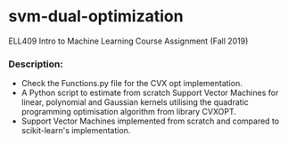 # svm-dual-optimization
ELL409 Intro to Machine Learning Course Assignment (Fall 2019)

<h3>Description:</h3>
<ul style="list-style-type:disc">
 <li>Check the Functions.py file for the CVX opt implementation. </li>
<li>A Python script to estimate from scratch Support Vector Machines for linear, polynomial and Gaussian kernels utilising the quadratic programming optimisation algorithm from library CVXOPT.</li>
<li>Support Vector Machines implemented from scratch and compared to scikit-learn's implementation.</li>
